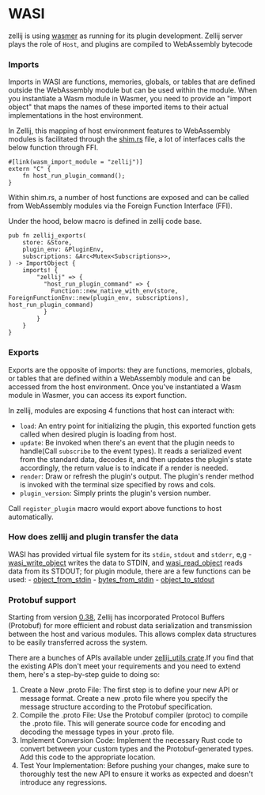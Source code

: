 # WASI
zellij is using [wasmer](https://wasmer.io/) as running for its plugin development. Zellij server plays the role of `Host`, and plugins are compiled to WebAssembly bytecode

### **Imports**
Imports in WASI are functions, memories, globals, or tables that are defined outside the WebAssembly module but can be used within the module. When you instantiate a Wasm module in Wasmer, you need to provide an "import object" that maps the names of these imported items to their actual implementations in the host environment.

In Zellij, this mapping of host environment features to WebAssembly modules is facilitated through the [shim.rs](https://github.com/zellij-org/zellij/blob/main/zellij-tile/src/shim.rs) file, a lot of interfaces calls the below function through FFI.

```
#[link(wasm_import_module = "zellij")]
extern "C" {
    fn host_run_plugin_command();
}
```
Within shim.rs, a number of host functions are exposed and can be called from WebAssembly modules via the Foreign Function Interface (FFI).

Under the hood, below macro is defined in zellij code base.
```
pub fn zellij_exports(
    store: &Store,
    plugin_env: &PluginEnv,
    subscriptions: &Arc<Mutex<Subscriptions>>,
) -> ImportObject {
    imports! {
        "zellij" => {
          "host_run_plugin_command" => {
            Function::new_native_with_env(store, ForeignFunctionEnv::new(plugin_env, subscriptions), host_run_plugin_command)
          }
        }
    }
}
```

### **Exports**
Exports are the opposite of imports: they are functions, memories, globals, or tables that are defined within a WebAssembly module and can be accessed from the host environment.
Once you've instantiated a Wasm module in Wasmer, you can access its export function. 

In zellij, modules are exposing 4 functions that host can interact with:

- `load`: An entry point for initializing the plugin, this exported function gets called when desired plugin is loading from host.
- `update`: Be invoked when there's an event that the plugin needs to handle(Call `subscribe` to the event types). It reads a serialized event from the standard data, decodes it, and then updates the plugin's state accordingly, the return value is to indicate if a render is needed.
- `render`: Draw or refresh the plugin's output. The plugin's render method is invoked with the terminal size specified by rows and cols.
- `plugin_version`: Simply prints the plugin's version number.

Call `register_plugin` macro would export above functions to host automatically.

### How does zellij and plugin transfer the data
WASI has provided virtual file system for its `stdin`, `stdout` and `stderr`, e,g - [wasi_write_object](https://github.com/zellij-org/zellij/blob/main/zellij-server/src/plugins/zellij_exports.rs#L1069) writes the data to STDIN, and [wasi_read_object](https://github.com/zellij-org/zellij/blob/main/zellij-server/src/plugins/zellij_exports.rs#L1076) reads data from its STDOUT;
for plugin module, there are a few functions can be used:
    - [object_from_stdin](https://github.com/zellij-org/zellij/blob/main/zellij-tile/src/shim.rs#L624)
    - [bytes_from_stdin](https://github.com/zellij-org/zellij/blob/main/zellij-tile/src/shim.rs#L633)
    - [object_to_stdout](https://github.com/zellij-org/zellij/blob/main/zellij-tile/src/shim.rs#L641)

### Protobuf support
Starting from version [0.38](https://github.com/zellij-org/zellij/releases/tag/v0.38.0), Zellij has incorporated Protocol Buffers (Protobuf) for more efficient and robust data serialization and transmission between the host and various modules. This allows complex data structures to be easily transferred across the system.

There are a bunches of APIs available under [zellij_utils crate](https://github.com/zellij-org/zellij/tree/main/zellij-utils/src/plugin_api).If you find that the existing APIs don't meet your requirements and you need to extend them, here's a step-by-step guide to doing so:
1. Create a New .proto File: The first step is to define your new API or message format. Create a new .proto file where you specify the message structure according to the Protobuf specification.
2. Compile the .proto File: Use the Protobuf compiler (protoc) to compile the .proto file. This will generate source code for encoding and decoding the message types in your .proto file.
3. Implement Conversion Code: Implement the necessary Rust code to convert between your custom types and the Protobuf-generated types. Add this code to the appropriate location.
4. Test Your Implementation: Before pushing your changes, make sure to thoroughly test the new API to ensure it works as expected and doesn't introduce any regressions.
